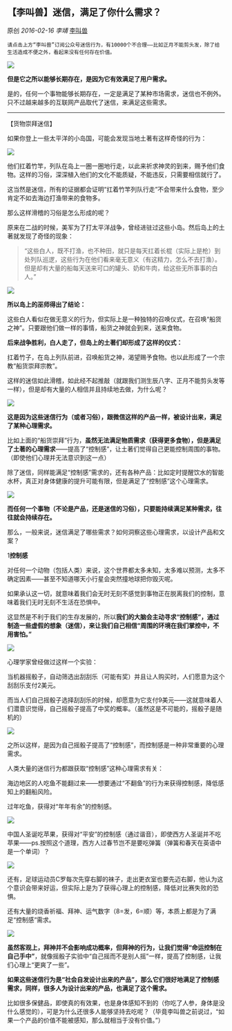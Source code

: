 ## 【李叫兽】迷信，满足了你什么需求？

原创 *2016-02-16* *李靖* [李叫兽](http://mp.weixin.qq.com/s/0tgrKfwKdDFlOwjzMg8Hdg##)

    请点击上方“李叫兽”订阅公众号迷信行为，有10000个不合理——比如正月不能剪头发，除了给生活造成不便之外，看起来没有任何存在价值。

![](http://mmbiz.qpic.cn/mmbiz/As7mscS0UOAHuZhJ6EkdxQtxLD7DBpC34okhicTk8kjVpewmUD8yrrPNxazauh1hFPQKXJwCjyCNqibH83vrPRkg/640?wx_fmt=jpeg&tp=webp&wxfrom=5&wx_lazy=1)

**但是它之所以能够长期存在，是因为它有效满足了用户需求。**
 

是的，任何一个事物能够长期存在，一定是满足了某种市场需求，迷信也不例外。只不过越来越多的互联网产品取代了迷信，来满足这些需求。

- - - - - - - - - - -

【货物崇拜迷信】

 

如果你登上一些太平洋的小岛国，可能会发现当地土著有这样奇怪的行为：

 ![](http://mmbiz.qpic.cn/mmbiz/As7mscS0UOAHuZhJ6EkdxQtxLD7DBpC38Wic7HzA4QnPs3zFR5JQ6NSVPAgkoavMRUiaABn2xKIcwuicwwhD0SvqQ/640?wx_fmt=png&tp=webp&wxfrom=5&wx_lazy=1)
 

他们扛着竹竿，列队在岛上一圈一圈地行走，以此来祈求神灵的到来，赐予他们食物。这样的习俗，深深植入他们的文化不能质疑，不能违反，只需要相信就行了。

 

这当然是迷信，所有的证据都会证明“扛着竹竿列队行走”不会带来什么食物，至少肯定不如去海边打渔带来的食物多。

 

那么这样滑稽的习俗是怎么形成的呢？

 

原来在二战的时候，美军为了打太平洋战争，曾经进驻过这些小岛。然后岛上的土著就发现了奇怪的现象：

> “这些白人，既不打渔，也不种田，就只是每天扛着长棍（实际上是枪）到处列队巡逻，这些行为在他们看来毫无意义（有这精力，怎么不去打渔）。但是却有大量的船每天送来可口的罐头、奶和牛肉，给这些无所事事的白人。”

![](http://mmbiz.qpic.cn/mmbiz/As7mscS0UOAHuZhJ6EkdxQtxLD7DBpC3VcVul14GLrlticD5ztWSREIkEW8gV1GIOBBEmk84GXYpgibf0s3eG5BA/640?wx_fmt=png&tp=webp&wxfrom=5&wx_lazy=1)

 

**所以岛上的巫师得出了结论：**

这些白人看似在做无意义的行为，但实际上是一种独特的召唤仪式，在召唤“船货之神”。只要跟他们做一样的事情，船货之神就会到来，送来食物。

 

**后来战争胜利，白人走了，但岛上的土著们却形成了这样的仪式：**

扛着竹子，在岛上列队前进，召唤船货之神，渴望赐予食物。也以此形成了一个宗教“船货崇拜宗教”。

 

这样的迷信如此滑稽，如此经不起推敲（就跟我们测生辰八字、正月不能剪头发等一样），但是却有大量的人相信并且持续地去做，为什么呢？

![](http://mmbiz.qpic.cn/mmbiz/As7mscS0UOAHuZhJ6EkdxQtxLD7DBpC3icYcjhCVDHMia05KVGMeJYAPot4Cr0FbfjCkAIIc6cVOicILDXlcwRGrg/640?wx_fmt=png&tp=webp&wxfrom=5&wx_lazy=1)

**这是因为这些迷信行为（或者习俗），跟微信这样的产品一样，被设计出来，满足了某种心理需求。**

 

比如上面的“船货崇拜”行为，**虽然无法满足物质需求（获得更多食物），但是满足了土著的心理需求**——提高了“控制感”，让土著们觉得自己更能控制周围的事物。（即使他们心理并无法意识到这一点）

 

除了迷信，同样能满足“控制感”需求的，还有各种产品：比如定时提醒饮水的智能水杯，真正对身体健康的提升可能有限，但是满足了“控制感”这个心理需求。

![](http://mmbiz.qpic.cn/mmbiz/As7mscS0UOAHuZhJ6EkdxQtxLD7DBpC3icicBEac3mQzKtiaicIicL8I8lOiaRyI7DFU6N72eD7Y0wxwMLxI2dNFMxeg/640?wx_fmt=png&tp=webp&wxfrom=5&wx_lazy=1)

 

**而任何一个事物（不论是产品，还是迷信的习俗），只要能持续满足某种需求，往往就会持续存在。**

 

那么，一般来说，迷信满足了哪些需求？如何洞察这些心理需求，以设计产品和文案？

 

1**控制感** 

对任何一个动物（包括人类）来说，这个世界都太多未知，太多难以预测，太多不确定因素——甚至不知道哪天小行星会突然撞地球把你毁灭呢。

 

如果承认这一切，就意味着我们会无时无刻不感觉到事物正在脱离我们的控制，意味着我们无时无刻不生活在恐惧中。

 

这显然是不利于我们的生存发展的，所以**我们的大脑会主动寻求“控制感”，通过制造一些虚假的想象（迷信），来让我们自己相信“周围的环境在我们掌控中，不用害怕。”**

![](http://mmbiz.qpic.cn/mmbiz/As7mscS0UOAHuZhJ6EkdxQtxLD7DBpC3tWN7ib3xGtUdkia3SJ34hRvhbeJYA0NsgDsic2GIoyZricKZSZQ1ZA8HGQ/640?wx_fmt=png&tp=webp&wxfrom=5&wx_lazy=1)

心理学家曾经做过这样一个实验：

 

当机器摇骰子，自动筛选出刮刮乐（可能有奖）并且让人购买时，人们愿意为这个刮刮乐支付2美元。

 

而当人们自己摇骰子选择刮刮乐的时候，却愿意为它支付9美元——这就意味着人们潜意识觉得，自己摇骰子提高了中奖的概率。（虽然这是不可能的，摇骰子是随机的）

![](http://mmbiz.qpic.cn/mmbiz/As7mscS0UOAHuZhJ6EkdxQtxLD7DBpC3UwhMdmoyBgsYFg63YIjxyzanjqPYm7pKEdEjOWicovCtVDhhNA809jA/640?wx_fmt=jpeg&tp=webp&wxfrom=5&wx_lazy=1)

之所以这样，是因为自己摇骰子提高了“控制感”，而控制感是一种非常重要的心理需求。

 

人类大量的迷信行为都跟获取“控制感”这种心理需求有关：

 

海边地区的人吃鱼不能翻过来——想要通过“不翻鱼”的行为来获得控制感，降低感知上的翻船风险。

 

过年吃鱼，获得对“年年有余”的控制感。

![](http://mmbiz.qpic.cn/mmbiz/As7mscS0UOAHuZhJ6EkdxQtxLD7DBpC3kA0EumTmUZ4m12czlCpxUBBDicmib6mPRdjZwzrQHtbWYXe0qPDAIm9g/640?wx_fmt=png&tp=webp&wxfrom=5&wx_lazy=1)

中国人圣诞吃苹果，获得对“平安”的控制感（通过谐音），即使西方人圣诞并不吃苹果——ps.按照这个道理，西方人过春节岂不是要吃弹簧（弹簧和春天在英语中是一个单词）？

 

![](http://mmbiz.qpic.cn/mmbiz/As7mscS0UOAHuZhJ6EkdxQtxLD7DBpC3c3icHVc9sbMgv7L9FBDXkiaNicYv08oU7dZibnvrbX7aiaQDwV1kXFIicLAg/640?wx_fmt=png&tp=webp&wxfrom=5&wx_lazy=1)

还有，足球运动员C罗每次先穿右脚的袜子，走出更衣室也要先迈右脚，他认为这个意识会带来好运，但实际上是为了获得心理上的控制感，降低对比赛失败的恐惧。

 

还有大量的烧香祈福、拜神、运气数字（8=发，6=顺）等，本质上都是为了满足“控制感”需求。

![](http://mmbiz.qpic.cn/mmbiz/As7mscS0UOAHuZhJ6EkdxQtxLD7DBpC3kNic3qBnpCf9unarJ3gNP8FKq9uLMaaamXX4IC4DRKJ0icnY4xkxsOnA/640?wx_fmt=png&tp=webp&wxfrom=5&wx_lazy=1)

**虽然客观上，拜神并不会影响成功概率，但拜神的行为，让我们觉得“命运控制在自己手中”**，就像摇骰子实验中“自己摇而不是别人摇”一样，提高了控制感，让我们心理上“更爽了一些”。

 

**如果这些迷信行为是“社会自发设计出来的产品”，那么它们很好地满足了控制感需求，同样，很多人为设计出来的产品，也满足了这个需求。**

 

比如很多保健品，即使真的有效果，也是身体感知不到的（你吃了人参，身体是没什么感觉的），可是为什么还很多人能够坚持去吃呢？（毕竟李叫兽之前说过，“如果一个产品的价值不能被感知，那么就相当于没有价值。”）